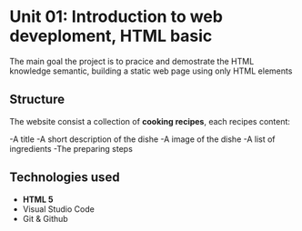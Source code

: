 # Unit 01: Introduction to web deveploment, HTML basic

The main goal the project is to pracice and demostrate the HTML knowledge semantic, building a static web page using only HTML elements

## Structure

The website consist a collection of **cooking recipes**, each recipes content:

-A title 
-A short description of the dishe
-A image of the dishe
-A list of ingredients 
-The preparing steps

## Technologies used

- **HTML 5**
- Visual Studio Code
- Git & Github